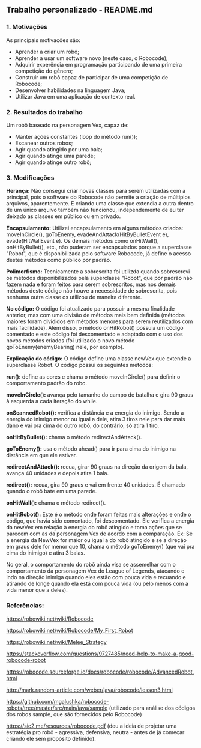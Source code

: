 ## Trabalho personalizado - README.md

### 1. Motivações
As principais motivações são:
- Aprender a criar um robô;
- Aprender a usar um software novo (neste caso, o Robocode);
- Adquirir experência em programação participando de uma primeira competição do gênero;
- Construir um robô capaz de participar de uma competição de Robocode;
- Desenvolver habilidades na linguagem Java;
- Utilizar Java em uma aplicação de contexto real.

### 2. Resultados do trabalho
Um robô baseado na personagem Vex, capaz de:
- Manter ações constantes (loop do método run());
- Escanear outros robos;
- Agir quando atingido por uma bala;
- Agir quando atinge uma parede;
- Agir quando atinge outro robô;

### 3. Modificações

**Herança:** Não consegui criar novas classes para serem utilizadas com a principal, pois o software do Robocode não permite a criação de múltiplos arquivos, aparentemente. E criando uma classe que extendia a outra dentro de um único arquivo também não funcionou, independemente de eu ter deixado as classes em público ou em privado.

**Encapsulamento:** Utilizei encapsulamento em alguns métodos criados: moveInCircle(), goToEnemy, evadeAndAttack(HitByBulletEvent e), evade(HitWallEvent e). Os demais métodos como onHitWall(), onHitByBullet(), etc., não puderam ser encapsulados porque a superclasse "Robot", que é disponibilizada pelo software Robocode, já define o acesso destes métodos como público por padrão.

**Polimorfismo:** Tecnicamente a sobrescrita foi utilizda quando sobrescrevi os métodos disponibilizados pela superclasse "Robot", que por padrão não fazem nada e foram feitos para serem sobrescritos, mas nos demais métodos deste código não houve a necessidade de sobrescrita, pois nenhuma outra classe os utilizou de maneira diferente.

**No código:**
O código foi atualizado para possuir a mesma finalidade anterior, mas com uma divisão de métodos mais bem definida (métodos maiores foram divididos em métodos menores para serem reutilizados com mais facilidade). Além disso, o método onHitRobot() possuia um código comentado e este código foi descomentado e adaptado com o uso dos novos métodos criados (foi utilizado o novo método goToEnemy(enemyBearing) nele, por exemplo).

**Explicação do código:**
O código define uma classe newVex que extende a superclasse Robot.
O código possui os seguintes métodos:

**run():** define as cores e chama o método moveInCircle() para definir o comportamento padrão do robo.

**moveInCircle():** avança pelo tamanho do campo de batalha e gira 90 graus à esquerda a cada iteração do while.

**onScannedRobot():** verifica a distância e a energia do inimigo. Sendo a energia do inimigo menor ou igual a dele, atira 3 tiros nele para dar mais dano e vai pra cima do outro robô, do contrário, só atira 1 tiro.

**onHitByBullet():** chama o método redirectAndAttack().

**goToEnemy():** usa o método ahead() para ir para cima do inimigo na distância em que ele estiver. 

**redirectAndAttack():** recua, girar 90 graus na direção da origem da bala, avança 40 unidades e depois atira 1 bala.

**redirect():** recua, gira 90 graus e vai em frente 40 unidades. É chamado quando o robô bate em uma parede. 

**onHitWall():** chama o método redirect().

**onHitRobot():** Este é o método onde foram feitas mais alterações e onde o código, que havia sido comentado, foi descomentado. Ele verifica a energia da newVex em relação à energia do robô atingido e toma ações que se parecem com as da personagem Vex de acordo com a comparação. Ex: Se a energia da NewVex for maior ou igual a do robô atingido e se a direção em graus dele for menor que 10, chama o método goToEnemy() (que vai pra cima do inimigo) e atira 3 balas. 

No geral, o comportamento do robô ainda visa se assemelhar com o comportamento da personagem Vex do League of Legends, atacando e indo na direção inimiga quando eles estão com pouca vida e recuando e atirando de longe quando ela está com pouca vida (ou pelo menos com a vida menor que a deles).

### Referências:
https://robowiki.net/wiki/Robocode

https://robowiki.net/wiki/Robocode/My_First_Robot

https://robowiki.net/wiki/Melee_Strategy 

https://stackoverflow.com/questions/9727485/need-help-to-make-a-good-robocode-robot

https://robocode.sourceforge.io/docs/robocode/robocode/AdvancedRobot.html

http://mark.random-article.com/weber/java/robocode/lesson3.html

https://github.com/mgalushka/robocode-robots/tree/master/src/main/java/sample (utilizado para análise dos códigos dos robos sample, que são fornecidos pelo Robocode)

https://sic2.me/resources/robocode.pdf (deu a ideia de projetar uma estratégia pro robô - agressiva, defensiva, neutra - antes de já começar criando ele sem propósito definido).
